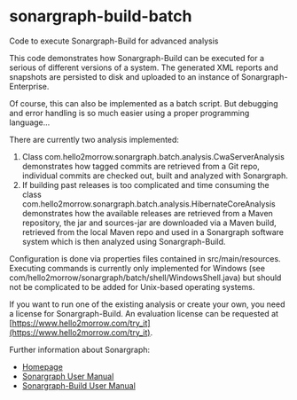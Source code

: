 # sonargraph-build-batch
Code to execute Sonargraph-Build for advanced analysis

This code demonstrates how Sonargraph-Build can be executed for a serious of different versions of a system.
The generated XML reports and snapshots are persisted to disk and uploaded to an instance of Sonargraph-Enterprise.

Of course, this can also be implemented as a batch script. But debugging and error handling is so much easier using a proper
programming language...

There are currently two analysis implemented:
1. Class com.hello2morrow.sonargraph.batch.analysis.CwaServerAnalysis demonstrates how tagged commits are retrieved from a 
Git repo, individual commits are checked out, built and analyzed with Sonargraph.
2. If building past releases is too complicated and time consuming the class com.hello2morrow.sonargraph.batch.analysis.HibernateCoreAnalysis demonstrates 
how the available releases are retrieved from a Maven repository, the jar and sources-jar are downloaded via a Maven build, 
retrieved from the local Maven repo and used in a Sonargraph software system which is then analyzed using Sonargraph-Build.

Configuration is done via properties files contained in src/main/resources.
Executing commands is currently only implemented for Windows (see com/hello2morrow/sonargraph/batch/shell/WindowsShell.java) 
but should not be complicated to be added for Unix-based operating systems.

If you want to run one of the existing analysis or create your own, you need a license for Sonargraph-Build.
An evaluation license can be requested at [https://www.hello2morrow.com/try_it](https://www.hello2morrow.com/try_it).

Further information about Sonargraph:
* [Homepage](https://www.hello2morrow.com/)
* [Sonargraph User Manual](https://eclipse.hello2morrow.com/doc/standalone/content/index.html)
* [Sonargraph-Build User Manual](http://eclipse.hello2morrow.com/doc/build/content/index.html)